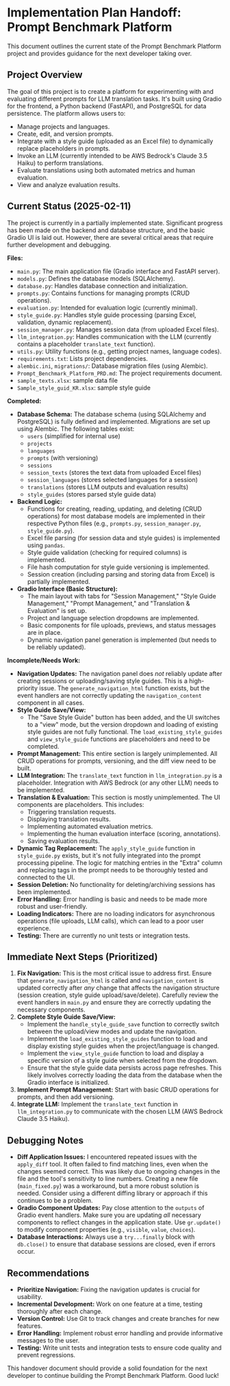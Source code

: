 # Implementation Plan Handoff: Prompt Benchmark Platform

This document outlines the current state of the Prompt Benchmark Platform project and provides guidance for the next developer taking over.

## Project Overview

The goal of this project is to create a platform for experimenting with and evaluating different prompts for LLM translation tasks. It's built using Gradio for the frontend, a Python backend (FastAPI), and PostgreSQL for data persistence. The platform allows users to:

*   Manage projects and languages.
*   Create, edit, and version prompts.
*   Integrate with a style guide (uploaded as an Excel file) to dynamically replace placeholders in prompts.
*   Invoke an LLM (currently intended to be AWS Bedrock's Claude 3.5 Haiku) to perform translations.
*   Evaluate translations using both automated metrics and human evaluation.
*   View and analyze evaluation results.

## Current Status (2025-02-11)

The project is currently in a partially implemented state.  Significant progress has been made on the backend and database structure, and the basic Gradio UI is laid out. However, there are several critical areas that require further development and debugging.

**Files:**

*   `main.py`: The main application file (Gradio interface and FastAPI server).
*   `models.py`: Defines the database models (SQLAlchemy).
*   `database.py`: Handles database connection and initialization.
*   `prompts.py`: Contains functions for managing prompts (CRUD operations).
*   `evaluation.py`:  Intended for evaluation logic (currently minimal).
*   `style_guide.py`:  Handles style guide processing (parsing Excel, validation, dynamic replacement).
*   `session_manager.py`: Manages session data (from uploaded Excel files).
*   `llm_integration.py`:  Handles communication with the LLM (currently contains a placeholder `translate_text` function).
*   `utils.py`: Utility functions (e.g., getting project names, language codes).
*   `requirements.txt`: Lists project dependencies.
*   `alembic.ini`, `migrations/`:  Database migration files (using Alembic).
*   `Prompt_Benchmark_Platform_PRD.md`: The project requirements document.
* `sample_texts.xlsx`: sample data file
* `Sample_style_guid_KR.xlsx`: sample style guide

**Completed:**

*   **Database Schema:** The database schema (using SQLAlchemy and PostgreSQL) is fully defined and implemented.  Migrations are set up using Alembic. The following tables exist:
    *   `users` (simplified for internal use)
    *   `projects`
    *   `languages`
    *   `prompts` (with versioning)
    *   `sessions`
    *   `session_texts` (stores the text data from uploaded Excel files)
    *   `session_languages` (stores selected languages for a session)
    *   `translations` (stores LLM outputs and evaluation results)
    *   `style_guides` (stores parsed style guide data)
*   **Backend Logic:**
    *   Functions for creating, reading, updating, and deleting (CRUD operations) for most database models are implemented in their respective Python files (e.g., `prompts.py`, `session_manager.py`, `style_guide.py`).
    *   Excel file parsing (for session data and style guides) is implemented using `pandas`.
    *   Style guide validation (checking for required columns) is implemented.
    *   File hash computation for style guide versioning is implemented.
    *   Session creation (including parsing and storing data from Excel) is partially implemented.
*   **Gradio Interface (Basic Structure):**
    *   The main layout with tabs for "Session Management," "Style Guide Management," "Prompt Management," and "Translation & Evaluation" is set up.
    *   Project and language selection dropdowns are implemented.
    *   Basic components for file uploads, previews, and status messages are in place.
    *   Dynamic navigation panel generation is implemented (but needs to be reliably updated).

**Incomplete/Needs Work:**

*   **Navigation Updates:** The navigation panel does *not* reliably update after creating sessions or uploading/saving style guides. This is a high-priority issue. The `generate_navigation_html` function exists, but the event handlers are not correctly updating the `navigation_content` component in all cases.
*   **Style Guide Save/View:**
    *   The "Save Style Guide" button has been added, and the UI switches to a "view" mode, but the version dropdown and loading of existing style guides are not fully functional. The `load_existing_style_guides` and `view_style_guide` functions are placeholders and need to be completed.
*   **Prompt Management:** This entire section is largely unimplemented.  All CRUD operations for prompts, versioning, and the diff view need to be built.
*   **LLM Integration:** The `translate_text` function in `llm_integration.py` is a placeholder.  Integration with AWS Bedrock (or any other LLM) needs to be implemented.
*   **Translation & Evaluation:** This section is mostly unimplemented.  The UI components are placeholders.  This includes:
    *   Triggering translation requests.
    *   Displaying translation results.
    *   Implementing automated evaluation metrics.
    *   Implementing the human evaluation interface (scoring, annotations).
    *   Saving evaluation results.
*   **Dynamic Tag Replacement:** The `apply_style_guide` function in `style_guide.py` exists, but it's not fully integrated into the prompt processing pipeline. The logic for matching entries in the "Extra" column and replacing tags in the prompt needs to be thoroughly tested and connected to the UI.
*   **Session Deletion:**  No functionality for deleting/archiving sessions has been implemented.
*   **Error Handling:** Error handling is basic and needs to be made more robust and user-friendly.
*   **Loading Indicators:**  There are no loading indicators for asynchronous operations (file uploads, LLM calls), which can lead to a poor user experience.
*   **Testing:**  There are currently no unit tests or integration tests.

## Immediate Next Steps (Prioritized)

1.  **Fix Navigation:**  This is the most critical issue to address first. Ensure that `generate_navigation_html` is called and `navigation_content` is updated correctly after *any* change that affects the navigation structure (session creation, style guide upload/save/delete).  Carefully review the event handlers in `main.py` and ensure they are correctly updating the necessary components.
2.  **Complete Style Guide Save/View:**
    *   Implement the `handle_style_guide_save` function to correctly switch between the upload/view modes and update the navigation.
    *   Implement the `load_existing_style_guides` function to load and display existing style guides when the project/language is changed.
    *   Implement the `view_style_guide` function to load and display a specific version of a style guide when selected from the dropdown.
    *   Ensure that the style guide data persists across page refreshes. This likely involves correctly loading the data from the database when the Gradio interface is initialized.
3.  **Implement Prompt Management:** Start with basic CRUD operations for prompts, and then add versioning.
4.  **Integrate LLM:** Implement the `translate_text` function in `llm_integration.py` to communicate with the chosen LLM (AWS Bedrock Claude 3.5 Haiku).

## Debugging Notes

*   **Diff Application Issues:** I encountered repeated issues with the `apply_diff` tool. It often failed to find matching lines, even when the changes seemed correct. This was likely due to ongoing changes in the file and the tool's sensitivity to line numbers. Creating a new file (`main_fixed.py`) was a workaround, but a more robust solution is needed. Consider using a different diffing library or approach if this continues to be a problem.
*   **Gradio Component Updates:** Pay close attention to the `outputs` of Gradio event handlers. Make sure you are updating *all* necessary components to reflect changes in the application state.  Use `gr.update()` to modify component properties (e.g., `visible`, `value`, `choices`).
*   **Database Interactions:** Always use a `try...finally` block with `db.close()` to ensure that database sessions are closed, even if errors occur.

## Recommendations

*   **Prioritize Navigation:**  Fixing the navigation updates is crucial for usability.
*   **Incremental Development:**  Work on one feature at a time, testing thoroughly after each change.
*   **Version Control:**  Use Git to track changes and create branches for new features.
*   **Error Handling:**  Implement robust error handling and provide informative messages to the user.
*   **Testing:**  Write unit tests and integration tests to ensure code quality and prevent regressions.

This handover document should provide a solid foundation for the next developer to continue building the Prompt Benchmark Platform. Good luck!